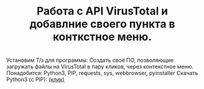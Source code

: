 <h1 align="center">Работа с API VirusTotal и добавлние своего пункта в конткстное меню.</h1><br>
Установим Т/з для программы: <bold>Создать своё ПО, позволяющие загружать файлы на VirusTotal в пару кликов, через контекстное меню.</bold>
Понадобится: <bold>Python3, PIP, requests, sys, webbrowser, pyinstaller</bold>
Скачать Python3 (с PIP): <a href="https://www.python.org/downloads/">(клик)</a>
